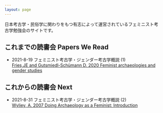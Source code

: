```yaml
---
layout: page
---
```


日本考古学・民俗学に関わりをもつ有志によって運営されているフェミニスト考古学勉強会のサイトです。

## これまでの読書会 Papers We Read 

- 2021-8-19 フェミニスト考古学・ジェンダー考古学概説 (1)<br>
            [Fries,JE and Gutsmiedl-Schümann D. 2020 Feminist archaeologies and gender studies](https://www.oxfordhandbooks.com/view/10.1093/oxfordhb/9780199567942.001.0001/oxfordhb-9780199567942-e-037)

## これからの読書会 Next 

- 2021-8-31 フェミニスト考古学・ジェンダー考古学概説 (2) <br>
            [Wyliey, A. 2007 Doing Archaeology as a Feminist: Introduction](https://link.springer.com/article/10.1007/s10816-007-9034-4)
